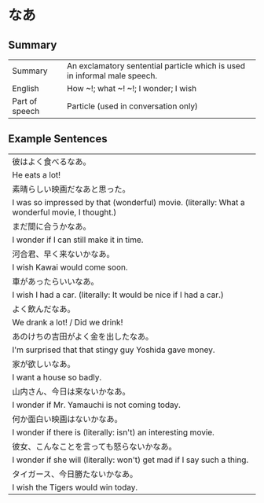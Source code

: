 # なあ

## Summary

<table><tr>   <td>Summary</td>   <td>An exclamatory sentential particle which is used in informal male speech.</td></tr><tr>   <td>English</td>   <td>How ~!; what ~! ~!; I wonder; I wish</td></tr><tr>   <td>Part of speech</td>   <td>Particle (used in conversation only)</td></tr></table>

## Example Sentences

<table><tr><td>彼はよく食べるなあ。</td></tr><tr><td>He eats a lot!</td></tr><tr><td>素晴らしい映画だなあと思った。</td></tr><tr><td>I was so impressed by that (wonderful) movie. (literally: What a wonderful movie, I thought.)</td></tr><tr><td>まだ間に合うかなあ。</td></tr><tr><td>I wonder if I can still make it in time.</td></tr><tr><td>河合君、早く来ないかなあ。</td></tr><tr><td>I wish Kawai would come soon.</td></tr><tr><td>車があったらいいなあ。</td></tr><tr><td>I wish I had a car. (literally: It would be nice if I had a car.)</td></tr><tr><td>よく飲んだなあ。</td></tr><tr><td>We drank a lot! / Did we drink!</td></tr><tr><td>あのけちの吉田がよく金を出したなあ。</td></tr><tr><td>I'm surprised that that stingy guy Yoshida gave money.</td></tr><tr><td>家が欲しいなあ。</td></tr><tr><td>I want a house so badly.</td></tr><tr><td>山内さん、今日は来ないかなあ。</td></tr><tr><td>I wonder if Mr. Yamauchi is not coming today.</td></tr><tr><td>何か面白い映画はないかなあ。</td></tr><tr><td>I wonder if there is (literally: isn't) an interesting movie.</td></tr><tr><td>彼女、こんなことを言っても怒らないかなあ。</td></tr><tr><td>I wonder if she will (literally: won't) get mad if I say such a thing.</td></tr><tr><td>タイガース、今日勝たないかなあ。</td></tr><tr><td>I wish the Tigers would win today.</td></tr></table>

